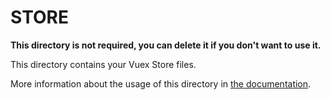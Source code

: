 # STORE

**This directory is not required, you can delete it if you don't want to use it.**

This directory contains your Vuex Store files.

More information about the usage of this directory in [the documentation](https://next.vuex.vuejs.org/).
